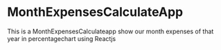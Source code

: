 # MonthExpensesCalculateApp
This is a MonthExpensesCalculateapp show our  month expenses of that year in  percentagechart using Reactjs

